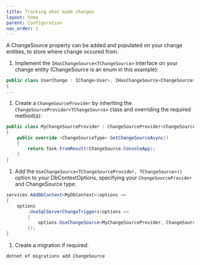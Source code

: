 ```yaml
---
title: Tracking what made changes
layout: home
parent: Configuration
nav_order: 1
---
```


A ChangeSource property can be added and populated on your change entities, to store where change occured from.

1. Implement the `IHasChangeSource<TChangeSource>` interface on your change entity (ChangeSource is an enum in this example):
```c#
public class UserChange : IChange<User>, IHasChangeSource<ChangeSource>
{
...
```

1. Create a `ChangeSourceProvider` by inheriting the `ChangeSourceProvider<TChangeSource>` class and overriding the required method(s):
```c#
public class MyChangeSourceProvider : ChangeSourceProvider<ChangeSource>
{
    public override <ChangeSourceType> GetChangeSourceAsync()
    {
        return Task.FromResult(ChangeSource.ConsoleApp);
    }
}
```

1. Add the `UseChangeSource<TChangeSourceProvider, TChangeSource>()` option to your DbContextOptions, specifying your `ChangeSourceProvider` and ChangeSource type:
```c#
services.AddDbContext<MyDbContext>(options =>
{
    options
        .UseSqlServerChangeTriggers(options =>
        {
            options.UseChangeSource<MyChangeSourceProvider, ChangeSource>()
        });
}
```

1. Create a migration if required:
```terminal
dotnet ef migrations add ChangeSource
```